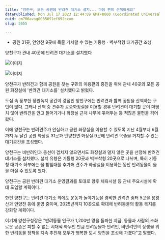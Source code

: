```yaml
---
title: "양천구, 모든 공원에 반려견 대기소 설치... 마음 편히 산책하세요"
datePublished: Mon Jul 17 2023 12:44:09 GMT+0000 (Coordinated Universal Time)
cuid: cm706avog003509lef692cxom
slug: 5655

---
```



- 공원 31곳, 안양천 9곳에 목줄 거치할 수 있는 기둥형ㆍ벽부착형 대기공간 조성

양천구가 관내 40곳에 반려견 대기소를 설치했다

![이미지](https://cdn.hashnode.com/res/hashnode/image/upload/v1739259668402/c16d02ee-f8b8-4485-a2eb-85363b3e808c.jpeg)

![이미지](https://cdn.hashnode.com/res/hashnode/image/upload/v1739259670262/5de6b18b-c427-4b5d-9356-e6472cdfa8db.jpeg)

양천구가 반려견과 함께 공원을 찾는 구민의 이용편의 증진을 위해 관내 40곳의 모든 공원 화장실에 '반려견 대기소를' 설치했다고 밝혔다.

도심 속 풍부한 정원녹지 공간이 강점인 양천구에는 반려견과 함께 공원을 산책하는 구민이 많다. 그러나 산책 중 견주가 공중화장실을 이용할 경우 반려견이 대기할 곳이 마땅치 않아 반려견을 안고 들어가거나 화장실 근처 나무에 묶어두는 등 적잖은 불편을 겪어왔다.

이에 양천구는 반려견주가 안심하고 공원 화장실을 이용할 수 있도록 지난 4월부터 6월까지 두 달간 공원 화장실 31곳과 안양천변 화장실 9곳에 반려견 목줄을 거치할 수 있는 대기공간을 조성했다.

양천구는 비반려인과 동선이 겹치지 않으면서도 화장실과 멀지 않은 곳을 선정해 반려견 대기소를 설치했다. 설치 유형은 기둥형 20곳과 벽부착형 20곳으로 나뉘며, 특히 기둥형 대기소 하부에는 물 받침대를 추가해 견주가 화장실을 이용하는 동안 반려동물이 물을 마실 수 있도록 했다.

양천구는 공원 반려견 대기소 운영결과를 토대로 향후 체육시설 등 관내 주요시설에 확대 도입할 계획이다.

한편 양천구는 반려견 대기소 외에도 운동과 놀이기능을 겸비한 반려견 쉼터 5곳을 용왕산과 안양천 등에 운영 중이며, 2025년까지 10곳으로 확대해 반려동물의 활동 복지를 강화할 계획이다.

이기재 양천구청장은 "반려동물 인구가 1,200만 명을 돌파한 지금, 동물과 사람의 조화로운 공존은 피할 수 없는 시대적 화두인 만큼 반려동물과 반려인, 비반려인의 상생을 위한 반려동물 정책을 지속 추진해 모두가 행복한 도시 양천을 조성해 가겠다"고 말했다.